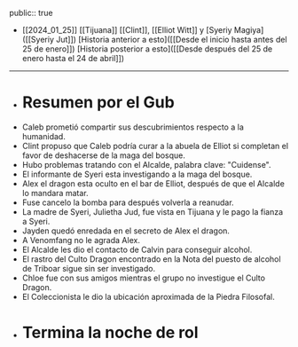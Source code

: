 public:: true

- [[2024_01_25]]
  [[Tijuana]] 
  [[Clint]], [[Elliot Witt]] y [Syeriy Magiya]([[Syeriy Jut]])
  [Historia anterior a esto]([[Desde el inicio hasta antes del 25 de enero]])
  [Historia posterior a esto]([[Desde después del 25 de enero hasta el 24 de abril]])
- ---
- # Resumen por el Gub
- Caleb prometió compartir sus descubrimientos respecto a la humanidad.
- Clint propuso que Caleb podría curar a la abuela de Elliot si completan el favor de deshacerse de la maga del bosque.
- Hubo problemas tratando con el Alcalde, palabra clave: "Cuidense".
- El informante de Syeri esta investigando a la maga del bosque.
- Alex el dragon esta oculto en el bar de Elliot, después de que el Alcalde lo mandara matar.
- Fuse cancelo la bomba para después volverla a reanudar.
- La madre de Syeri, Julietha Jud, fue vista en Tijuana y le pago la fianza a Syeri.
- Jayden quedó enredada en el secreto de Alex el dragon.
- A Venomfang no le agrada Alex.
- El Alcalde les dio el contacto de Calvin para conseguir alcohol.
- El rastro del Culto Dragon encontrado en la Nota del puesto de alcohol de Triboar sigue sin ser investigado.
- Chloe fue con sus amigos mientras el grupo no investigue el Culto Dragon.
- El Coleccionista le dio la ubicación aproximada de la Piedra Filosofal.
- # Termina la noche de rol